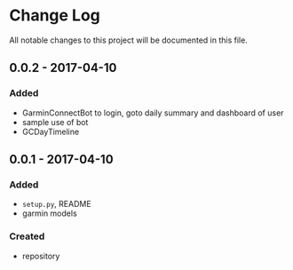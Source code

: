 # Change Log
All notable changes to this project will be documented in this file.

## 0.0.2 - 2017-04-10

### Added
- GarminConnectBot to login, goto daily summary and dashboard of user
- sample use of bot
- GCDayTimeline

## 0.0.1 - 2017-04-10

### Added
- `setup.py`, README
- garmin models

### Created
- repository
